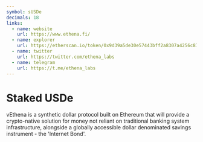 ```yaml
---
symbol: sUSDe
decimals: 18
links:
  - name: website
    url: https://www.ethena.fi/
  - name: explorer
    url: https://etherscan.io/token/0x9d39a5de30e57443bff2a8307a4256c8797a3497
  - name: twitter
    url: https://twitter.com/ethena_labs
  - name: telegram
    url: https://t.me/ethena_labs
---
```


# Staked USDe

vEthena is a synthetic dollar protocol built on Ethereum that will provide a crypto-native solution for money not reliant on traditional banking system infrastructure, alongside a globally accessible dollar denominated savings instrument - the 'Internet Bond'.
